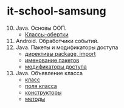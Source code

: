 # it-school-samsung
10. Java. Основы ООП.
    - [Классы-обертки](http://youtu.be/WbgibOVV25M?hd=1)
11. Android. Обработчики событий.
12. Java. Пакеты и модификаторы доступа
    - [директивы package, import](http://youtu.be/Qq-LfR8Ce1Y?hd=1)
    - [именование пакетов](http://youtu.be/j_m87fu6m7g?hd=1)
    - [модификаторы доступа](http://youtu.be/vs1u8IwfoeI?hd=1)
13. Java. Объявление класса
    - [класс](http://youtu.be/YUl4gu9KpGo?hd=1)
    - [поля класса](http://youtu.be/vhCAsiKYSnE?hd=1)
    - [конструкторы](http://youtu.be/jPecz5HY8wY?hd=1)
    - [методы](http://youtu.be/jEr31Sh59uE?hd=1)
